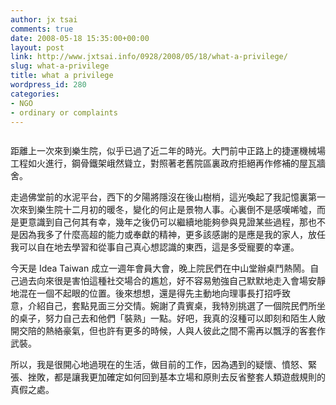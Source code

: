 ```yaml
---
author: jx tsai
comments: true
date: 2008-05-18 15:35:00+00:00
layout: post
link: http://www.jxtsai.info/0928/2008/05/18/what-a-privilege/
slug: what-a-privilege
title: what a privilege
wordpress_id: 280
categories:
- NGO
- ordinary or complaints
---
```


![]()  
  
距離上一次來到樂生院，似乎已過了近二年的時光。大門前中正路上的捷運機械場工程如火進行，鋼骨鐵架峨然聳立，對照著老舊院區裏政府拒絕再作修補的屋瓦牆舍。  
  
走過佛堂前的水泥平台，西下的夕陽將隱沒在後山樹梢，這光喚起了我記憶裏第一次來到樂生院十二月初的暖冬，變化的何止是景物人事。心裏倒不是感嘆唏噓，而是更意識到自己何其有幸，幾年之後仍可以繼續地能夠參與見證某些過程，那也不是因為我多了什麼高超的能力或奉獻的精神，更多該感謝的是應是我的家人，放任我可以自在地去學習和從事自己真心想認識的東西，這是多受寵要的幸運。  
  
今天是 Idea Taiwan 成立一週年會員大會，晚上院民們在中山堂辦桌鬥熱鬧。自己過去向來很是害怕這種社交場合的尷尬，好不容易勉強自己默默地走入會場安靜地混在一個不起眼的位置。後來想想，還是得先主動地向理事長打招呼致  
意，介紹自己，套點見面三分交情。婉謝了貴賓桌，我特別挑選了一個院民們所坐的桌子，努力自己去和他們「裝熟」一點。好吧，我真的沒種可以即刻和陌生人敞開交陪的熱絡豪氣，但也許有更多的時候，人與人彼此之間不需再以飄浮的客套作武裝。  
  
所以，我是很開心地過現在的生活，做目前的工作，因為遇到的疑懷、憤怒、緊張、挫敗，都是讓我更加確定如何回到基本立場和原則去反省整套人類遊戲規則的真假之處。  
  


